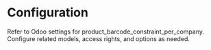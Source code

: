 # Configuration

Refer to Odoo settings for product_barcode_constraint_per_company. Configure related models, access rights, and options as needed.
